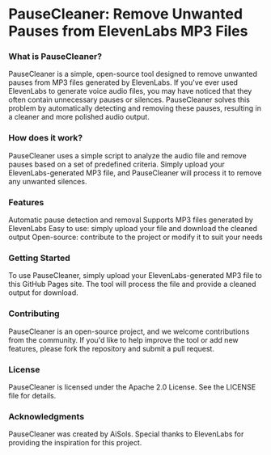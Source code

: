 # PauseCleaner: Remove Unwanted Pauses from ElevenLabs MP3 Files
### What is PauseCleaner?
PauseCleaner is a simple, open-source tool designed to remove unwanted pauses from MP3 files generated by ElevenLabs. If you've ever used ElevenLabs to generate voice audio files, you may have noticed that they often contain unnecessary pauses or silences. PauseCleaner solves this problem by automatically detecting and removing these pauses, resulting in a cleaner and more polished audio output.
### How does it work?
PauseCleaner uses a simple script to analyze the audio file and remove pauses based on a set of predefined criteria. Simply upload your ElevenLabs-generated MP3 file, and PauseCleaner will process it to remove any unwanted silences.
### Features
Automatic pause detection and removal
Supports MP3 files generated by ElevenLabs
Easy to use: simply upload your file and download the cleaned output
Open-source: contribute to the project or modify it to suit your needs
### Getting Started
To use PauseCleaner, simply upload your ElevenLabs-generated MP3 file to this GitHub Pages site. The tool will process the file and provide a cleaned output for download.
### Contributing
PauseCleaner is an open-source project, and we welcome contributions from the community. If you'd like to help improve the tool or add new features, please fork the repository and submit a pull request.
### License
PauseCleaner is licensed under the Apache 2.0 License. See the LICENSE file for details.
### Acknowledgments
PauseCleaner was created by AiSols. Special thanks to ElevenLabs for providing the inspiration for this project.
